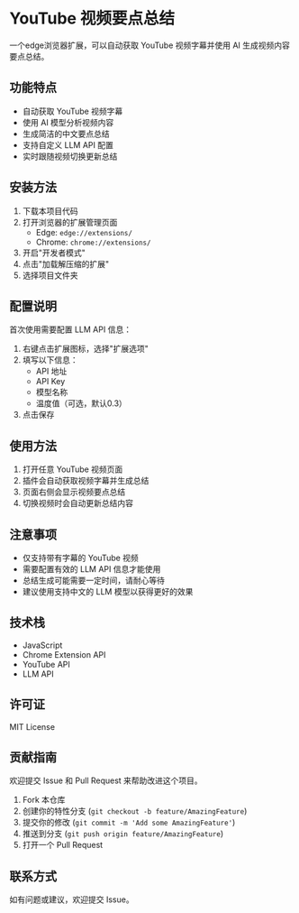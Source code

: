 # YouTube 视频要点总结

一个edge浏览器扩展，可以自动获取 YouTube 视频字幕并使用 AI 生成视频内容要点总结。

## 功能特点

- 自动获取 YouTube 视频字幕
- 使用 AI 模型分析视频内容
- 生成简洁的中文要点总结
- 支持自定义 LLM API 配置
- 实时跟随视频切换更新总结

## 安装方法

1. 下载本项目代码
2. 打开浏览器的扩展管理页面
   - Edge: `edge://extensions/`
   - Chrome: `chrome://extensions/`
3. 开启"开发者模式"
4. 点击"加载解压缩的扩展"
5. 选择项目文件夹

## 配置说明

首次使用需要配置 LLM API 信息：

1. 右键点击扩展图标，选择"扩展选项"
2. 填写以下信息：
   - API 地址
   - API Key
   - 模型名称
   - 温度值（可选，默认0.3）
3. 点击保存

## 使用方法

1. 打开任意 YouTube 视频页面
2. 插件会自动获取视频字幕并生成总结
3. 页面右侧会显示视频要点总结
4. 切换视频时会自动更新总结内容

## 注意事项

- 仅支持带有字幕的 YouTube 视频
- 需要配置有效的 LLM API 信息才能使用
- 总结生成可能需要一定时间，请耐心等待
- 建议使用支持中文的 LLM 模型以获得更好的效果

## 技术栈

- JavaScript
- Chrome Extension API
- YouTube API
- LLM API

## 许可证

MIT License

## 贡献指南

欢迎提交 Issue 和 Pull Request 来帮助改进这个项目。

1. Fork 本仓库
2. 创建你的特性分支 (`git checkout -b feature/AmazingFeature`)
3. 提交你的修改 (`git commit -m 'Add some AmazingFeature'`)
4. 推送到分支 (`git push origin feature/AmazingFeature`)
5. 打开一个 Pull Request

## 联系方式

如有问题或建议，欢迎提交 Issue。